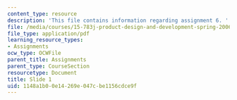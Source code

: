 ```yaml
---
content_type: resource
description: 'This file contains information regarding assignment 6. '
file: /media/courses/15-783j-product-design-and-development-spring-2006/1148a1b00e14269e047cbe1156cdce9f_sample_assignm_6.pdf
file_type: application/pdf
learning_resource_types:
- Assignments
ocw_type: OCWFile
parent_title: Assignments
parent_type: CourseSection
resourcetype: Document
title: Slide 1
uid: 1148a1b0-0e14-269e-047c-be1156cdce9f
---
```

